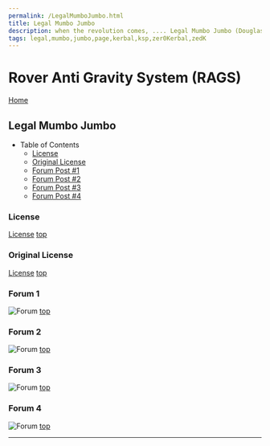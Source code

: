 ```yaml
---
permalink: /LegalMumboJumbo.html
title: Legal Mumbo Jumbo
description: when the revolution comes, .... Legal Mumbo Jumbo (Douglas Adams)
tags: legal,mumbo,jumbo,page,kerbal,ksp,zer0Kerbal,zedK
---
```


<!--
LegalMumboJumbo.md v1.0.5.1
Rover Anti Gravity System (RAGS)
created: 01 Feb 2022
updated: 15 May 2022
-->

<script src="https://kit.fontawesome.com/0ea5493613.js" crossorigin="anonymous"></script>
<i class="fa-solid fa-file-contract fa-beat-fade fa-3x" style="--fa-beat-fade-opacity: 0.1; --fa-beat-fade-scale: 1.25;color: #6495ED" ></i>

# Rover Anti Gravity System (RAGS)

[Home](./index.md)

## Legal Mumbo Jumbo

* Table of Contents
  * [License](#license)
  * [Original License](#original-license)
  * [Forum Post #1](#forum-1)
  * [Forum Post #2](#forum-2)
  * [Forum Post #3](#forum-3)
  * [Forum Post #4](#forum-4)

### License

[License](./LegalMumboJumbo/License.md)
[top](#legal-mumbo-jumbo)

### Original License

[License](./LegalMumboJumbo/OrigLicense.md)
[top](#legal-mumbo-jumbo)

### Forum 1

![Forum](./LegalMumboJumbo/FORUM-01.png)
[top](#legal-mumbo-jumbo)

### Forum 2

![Forum](./LegalMumboJumbo/FORUM-02.png)
[top](#legal-mumbo-jumbo)

### Forum 3

![Forum](./LegalMumboJumbo/FORUM-03.png)
[top](#legal-mumbo-jumbo)

### Forum 4

![Forum](./LegalMumboJumbo/FORUM-04.png)
[top](#legal-mumbo-jumbo)

---

<!-- this file CC BY-ND 4.0 by zer0Kerbal -->
